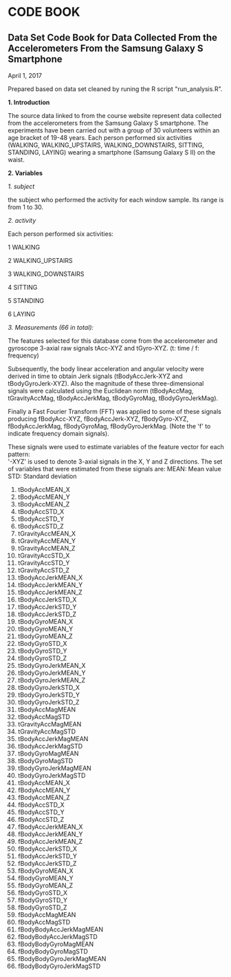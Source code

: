 
# CODE BOOK
## Data Set Code Book for Data Collected From the Accelerometers From the Samsung Galaxy S Smartphone
April 1, 2017

Prepared based on data set cleaned by runing the R script "run_analysis.R".

**1. Introduction**

  The source data linked to from the course website represent data collected from the accelerometers from the Samsung Galaxy S smartphone. The experiments have been carried out with a group of 30 volunteers within an age bracket of 19-48 years. Each person performed six activities (WALKING, WALKING_UPSTAIRS, WALKING_DOWNSTAIRS, SITTING, STANDING, LAYING) wearing a smartphone (Samsung Galaxy S II) on the waist. 
  
**2. Variables**
  
  *1. subject*
  
  the subject who performed the activity for each window sample. Its range is from 1 to 30.


*2. activity*

  Each person performed six activities:
  
1 WALKING

2 WALKING_UPSTAIRS

3 WALKING_DOWNSTAIRS

4 SITTING

5 STANDING

6 LAYING


*3. Measurements (66 in total):*

  The features selected for this database come from the accelerometer and gyroscope 3-axial raw signals tAcc-XYZ and tGyro-XYZ. (t: time / f: frequency)
  
Subsequently, the body linear acceleration and angular velocity were derived in time to obtain Jerk signals (tBodyAccJerk-XYZ and tBodyGyroJerk-XYZ). Also the magnitude of these three-dimensional signals were calculated using the Euclidean norm (tBodyAccMag, tGravityAccMag, tBodyAccJerkMag, tBodyGyroMag, tBodyGyroJerkMag). 

Finally a Fast Fourier Transform (FFT) was applied to some of these signals producing fBodyAcc-XYZ, fBodyAccJerk-XYZ, fBodyGyro-XYZ, fBodyAccJerkMag, fBodyGyroMag, fBodyGyroJerkMag. (Note the 'f' to indicate frequency domain signals). 

These signals were used to estimate variables of the feature vector for each pattern:  
  '-XYZ' is used to denote 3-axial signals in the X, Y and Z directions.
The set of variables that were estimated from these signals are: 
  MEAN: Mean value
STD: Standard deviation

1. tBodyAccMEAN_X
2. tBodyAccMEAN_Y
3. tBodyAccMEAN_Z
4. tBodyAccSTD_X
5. tBodyAccSTD_Y
6. tBodyAccSTD_Z
7. tGravityAccMEAN_X
8. tGravityAccMEAN_Y
9. tGravityAccMEAN_Z
10. tGravityAccSTD_X
11. tGravityAccSTD_Y
12. tGravityAccSTD_Z
13. tBodyAccJerkMEAN_X
14. tBodyAccJerkMEAN_Y
15. tBodyAccJerkMEAN_Z
16. tBodyAccJerkSTD_X
17. tBodyAccJerkSTD_Y
18. tBodyAccJerkSTD_Z
19. tBodyGyroMEAN_X
20. tBodyGyroMEAN_Y
21. tBodyGyroMEAN_Z
22. tBodyGyroSTD_X
23. tBodyGyroSTD_Y
24. tBodyGyroSTD_Z
25. tBodyGyroJerkMEAN_X
26. tBodyGyroJerkMEAN_Y
27. tBodyGyroJerkMEAN_Z
28. tBodyGyroJerkSTD_X
29. tBodyGyroJerkSTD_Y
30. tBodyGyroJerkSTD_Z
31. tBodyAccMagMEAN
32. tBodyAccMagSTD
33. tGravityAccMagMEAN
34. tGravityAccMagSTD
35. tBodyAccJerkMagMEAN
36. tBodyAccJerkMagSTD
37. tBodyGyroMagMEAN
38. tBodyGyroMagSTD
39. tBodyGyroJerkMagMEAN
40. tBodyGyroJerkMagSTD
41. tBodyAccMEAN_X
42. fBodyAccMEAN_Y
43. fBodyAccMEAN_Z
44. fBodyAccSTD_X
45. fBodyAccSTD_Y
46. fBodyAccSTD_Z
47. fBodyAccJerkMEAN_X
48. fBodyAccJerkMEAN_Y
49. fBodyAccJerkMEAN_Z
50. fBodyAccJerkSTD_X
51. fBodyAccJerkSTD_Y
52. fBodyAccJerkSTD_Z
53. fBodyGyroMEAN_X
54. fBodyGyroMEAN_Y
55. fBodyGyroMEAN_Z
56. fBodyGyroSTD_X
57. fBodyGyroSTD_Y
58. fBodyGyroSTD_Z
59. fBodyAccMagMEAN
60. fBodyAccMagSTD
61. fBodyBodyAccJerkMagMEAN
62. fBodyBodyAccJerkMagSTD
63. fBodyBodyGyroMagMEAN
64. fBodyBodyGyroMagSTD
65. fBodyBodyGyroJerkMagMEAN
66. fBodyBodyGyroJerkMagSTD